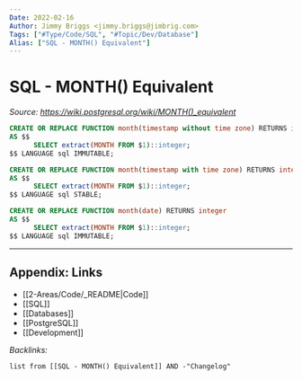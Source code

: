 ```yaml
---
Date: 2022-02-16
Author: Jimmy Briggs <jimmy.briggs@jimbrig.com>
Tags: ["#Type/Code/SQL", "#Topic/Dev/Database"]
Alias: ["SQL - MONTH() Equivalent"]
---
```


# SQL - MONTH() Equivalent

*Source: https://wiki.postgresql.org/wiki/MONTH()_equivalent*

```SQL
CREATE OR REPLACE FUNCTION month(timestamp without time zone) RETURNS integer
AS $$ 
      SELECT extract(MONTH FROM $1)::integer; 
$$ LANGUAGE sql IMMUTABLE;
```

```SQL
CREATE OR REPLACE FUNCTION month(timestamp with time zone) RETURNS integer
AS $$
      SELECT extract(MONTH FROM $1)::integer;
$$ LANGUAGE sql STABLE;
```

```SQL
CREATE OR REPLACE FUNCTION month(date) RETURNS integer
AS $$
      SELECT extract(MONTH FROM $1)::integer;
$$ LANGUAGE sql IMMUTABLE;
```


***

## Appendix: Links

- [[2-Areas/Code/_README|Code]]
- [[SQL]]
- [[Databases]]
- [[PostgreSQL]]
- [[Development]]

*Backlinks:*

```dataview
list from [[SQL - MONTH() Equivalent]] AND -"Changelog"
```